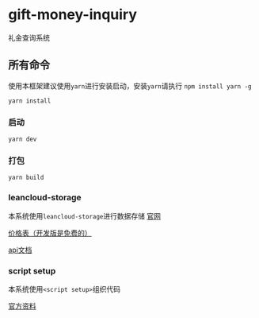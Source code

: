 # gift-money-inquiry
礼金查询系统

## 所有命令

使用本框架建议使用`yarn`进行安装启动，安装`yarn`请执行 `npm install yarn -g`

``` 安装
yarn install
```

### 启动
```
yarn dev
```

### 打包
```
yarn build
```

### leancloud-storage
本系统使用`leancloud-storage`进行数据存储
[官网](https://www.leancloud.cn/)

[价格表（开发版是免费的）](https://www.leancloud.cn/pricing/)  

[api文档](https://leancloud.cn/docs/leanstorage_guide-js.html)

### script setup
本系统使用`<script setup>`组织代码

[官方资料](https://links.jianshu.com/go?to=https%3A%2F%2Fgithub.com%2Fvuejs%2Frfcs%2Fblob%2Fscript-setup-2%2Factive-rfcs%2F0000-script-setup.md%23closed-by-default)

